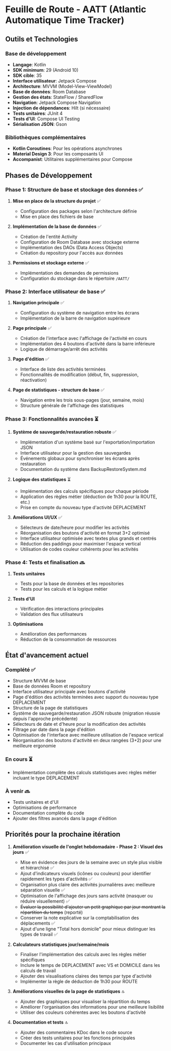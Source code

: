 # Feuille de Route - AATT (Atlantic Automatique Time Tracker)

## Outils et Technologies

### Base de développement
- **Langage**: Kotlin
- **SDK minimum**: 29 (Android 10)
- **SDK cible**: 35
- **Interface utilisateur**: Jetpack Compose
- **Architecture**: MVVM (Model-View-ViewModel)
- **Base de données**: Room Database
- **Gestion des états**: StateFlow / SharedFlow
- **Navigation**: Jetpack Compose Navigation
- **Injection de dépendances**: Hilt (si nécessaire)
- **Tests unitaires**: JUnit 4
- **Tests d'UI**: Compose UI Testing
- **Sérialisation JSON**: Gson

### Bibliothèques complémentaires
- **Kotlin Coroutines**: Pour les opérations asynchrones
- **Material Design 3**: Pour les composants UI
- **Accompanist**: Utilitaires supplémentaires pour Compose

## Phases de Développement

### Phase 1: Structure de base et stockage des données ✅
1. **Mise en place de la structure du projet** ✅
   - Configuration des packages selon l'architecture définie
   - Mise en place des fichiers de base

2. **Implémentation de la base de données** ✅
   - Création de l'entité Activity
   - Configuration de Room Database avec stockage externe
   - Implémentation des DAOs (Data Access Objects)
   - Création du repository pour l'accès aux données

3. **Permissions et stockage externe** ✅
   - Implémentation des demandes de permissions
   - Configuration du stockage dans le répertoire `/AATT/`

### Phase 2: Interface utilisateur de base ✅
1. **Navigation principale** ✅
   - Configuration du système de navigation entre les écrans
   - Implémentation de la barre de navigation supérieure

2. **Page principale** ✅
   - Création de l'interface avec l'affichage de l'activité en cours
   - Implémentation des 4 boutons d'activité dans la barre inférieure
   - Logique de démarrage/arrêt des activités

3. **Page d'édition** ✅
   - Interface de liste des activités terminées
   - Fonctionnalités de modification (début, fin, suppression, réactivation)

4. **Page de statistiques - structure de base** ✅
   - Navigation entre les trois sous-pages (jour, semaine, mois)
   - Structure générale de l'affichage des statistiques

### Phase 3: Fonctionnalités avancées ⏳
1. **Système de sauvegarde/restauration robuste** ✅
   - Implémentation d'un système basé sur l'exportation/importation JSON
   - Interface utilisateur pour la gestion des sauvegardes
   - Événements globaux pour synchroniser les écrans après restauration
   - Documentation du système dans BackupRestoreSystem.md

2. **Logique des statistiques** ⏳
   - Implémentation des calculs spécifiques pour chaque période
   - Application des règles métier (déduction de 1h30 pour la ROUTE, etc.)
   - Prise en compte du nouveau type d'activité DEPLACEMENT

3. **Améliorations UI/UX** ✅
   - Sélecteurs de date/heure pour modifier les activités
   - Réorganisation des boutons d'activité en format 3+2 optimisé
   - Interface utilisateur optimisée avec textes plus grands et centrés
   - Réduction des paddings pour maximiser l'espace vertical
   - Utilisation de codes couleur cohérents pour les activités

### Phase 4: Tests et finalisation 🔜
1. **Tests unitaires**
   - Tests pour la base de données et les repositories
   - Tests pour les calculs et la logique métier

2. **Tests d'UI**
   - Vérification des interactions principales
   - Validation des flux utilisateurs

3. **Optimisations**
   - Amélioration des performances
   - Réduction de la consommation de ressources

## État d'avancement actuel

### Complété ✅
- Structure MVVM de base
- Base de données Room et repository
- Interface utilisateur principale avec boutons d'activité
- Page d'édition des activités terminées avec support du nouveau type DEPLACEMENT
- Structure de la page de statistiques
- Système de sauvegarde/restauration JSON robuste (migration réussie depuis l'approche précédente)
- Sélecteurs de date et d'heure pour la modification des activités
- Filtrage par date dans la page d'édition
- Optimisation de l'interface avec meilleure utilisation de l'espace vertical
- Réorganisation des boutons d'activité en deux rangées (3+2) pour une meilleure ergonomie

### En cours ⏳
- Implémentation complète des calculs statistiques avec règles métier incluant le type DEPLACEMENT

### À venir 🔜
- Tests unitaires et d'UI
- Optimisations de performance
- Documentation complète du code
- Ajouter des filtres avancés dans la page d'édition

## Priorités pour la prochaine itération

1. **Amélioration visuelle de l'onglet hebdomadaire - Phase 2 : Visuel des jours** ✅
   - Mise en évidence des jours de la semaine avec un style plus visible et hiérarchisé ✅
   - Ajout d'indicateurs visuels (icônes ou couleurs) pour identifier rapidement les types d'activités ✅
   - Organisation plus claire des activités journalières avec meilleure séparation visuelle ✅
   - Optimisation de l'affichage des jours sans activité (masquer ou réduire visuellement) ✅
   - ~~Évaluer la possibilité d'ajouter un petit graphique par jour montrant la répartition du temps~~ (reporté)
   - Conserver la note explicative sur la comptabilisation des déplacements ✅
   - Ajout d'une ligne "Total hors domicile" pour mieux distinguer les types de travail ✅

2. **Calculateurs statistiques jour/semaine/mois** 
   - Finaliser l'implémentation des calculs avec les règles métier spécifiques
   - Inclure le temps de DEPLACEMENT avec VS et DOMICILE dans les calculs de travail
   - Ajouter des visualisations claires des temps par type d'activité
   - Implémenter la règle de déduction de 1h30 pour ROUTE

3. **Améliorations visuelles de la page de statistiques** 🔝
   - Ajouter des graphiques pour visualiser la répartition du temps
   - Améliorer l'organisation des informations pour une meilleure lisibilité
   - Utiliser des couleurs cohérentes avec les boutons d'activité

4. **Documentation et tests** 🔝
   - Ajouter des commentaires KDoc dans le code source
   - Créer des tests unitaires pour les fonctions principales
   - Documenter les cas d'utilisation principaux